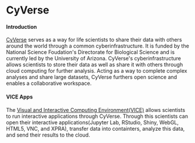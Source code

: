 # CyVerse

#### Introduction

[CyVerse](https://cyverse.org/about) serves as a way for life scientists to share their data with others around the world through a common cyberinfrastructure. It is funded by the National Science Foudation's Directorate for Biological Science and is currently led by the University of Arizona. CyVerse's cyberinfrastructure allows scientists to store their data as well as share it with others through cloud computing for further analysis. Acting as a way to complete complex analyses and share large datasets, CyVerse furthers open science and enables a collaborative workspace. 

#### VICE Apps

The [Visual and Interactive Computing Environment(VICE)](https://learning.cyverse.org/projects/vice/en/latest/) allows scientists to run interactive applications through CyVerse. Through this scientists can open their interactive applications(Jupyter Lab, RStudio, Shiny, WebGL, HTML5, VNC, and XPRA), transfer data into containters, analyze this data, and send their results to the cloud. 
